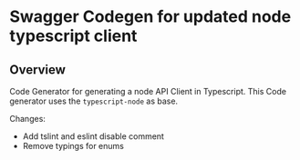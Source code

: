 # Swagger Codegen for updated node typescript client

## Overview
Code Generator for generating a node API Client in Typescript.
This Code generator uses the `typescript-node` as base.

Changes:
* Add tslint and eslint disable comment
* Remove <any> typings for enums